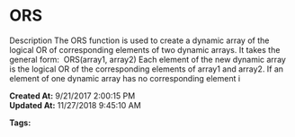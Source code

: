 # ORS

Description The ORS function is used to create a dynamic array of the logical OR of corresponding elements of two dynamic arrays. It takes the general form:  ORS(array1, array2) Each element of the new dynamic array is the logical OR of the corresponding elements of array1 and array2. If an element of one dynamic array has no corresponding element i  

**Created At:** 9/21/2017 2:00:15 PM  
**Updated At:** 11/27/2018 9:45:10 AM  

**Tags:**
<badge text='logical operators' vertical='middle' />
<badge text='dynamic arrays' vertical='middle' />
